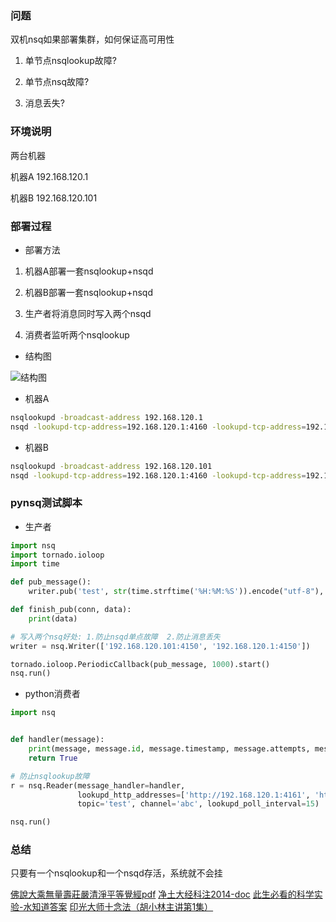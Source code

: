 ### 问题

双机nsq如果部署集群，如何保证高可用性

1. 单节点nsqlookup故障?

2. 单节点nsq故障?

3. 消息丢失?

### 环境说明

两台机器

机器A 192.168.120.1

机器B 192.168.120.101

### 部署过程

* 部署方法

1. 机器A部署一套nsqlookup+nsqd

2. 机器B部署一套nsqlookup+nsqd

3. 生产者将消息同时写入两个nsqd

3. 消费者监听两个nsqlookup

* 结构图

![结构图](../../static/nsq集群结构图.jpg)

* 机器A

```bash
nsqlookupd -broadcast-address 192.168.120.1
nsqd -lookupd-tcp-address=192.168.120.1:4160 -lookupd-tcp-address=192.168.120.101:4160 -broadcast-address 192.168.120.1
```

* 机器B

```bash
nsqlookupd -broadcast-address 192.168.120.101
nsqd -lookupd-tcp-address=192.168.120.1:4160 -lookupd-tcp-address=192.168.120.101:4160 -broadcast-address 192.168.120.101
```

### pynsq测试脚本

* 生产者

```python
import nsq
import tornado.ioloop
import time

def pub_message():
    writer.pub('test', str(time.strftime('%H:%M:%S')).encode("utf-8"), finish_pub)

def finish_pub(conn, data):
    print(data)

# 写入两个nsq好处: 1.防止nsqd单点故障  2.防止消息丢失
writer = nsq.Writer(['192.168.120.101:4150', '192.168.120.1:4150'])

tornado.ioloop.PeriodicCallback(pub_message, 1000).start()
nsq.run()
```

* python消费者

```python
import nsq


def handler(message):
    print(message, message.id, message.timestamp, message.attempts, message.body)
    return True

# 防止nsqlookup故障
r = nsq.Reader(message_handler=handler,
               lookupd_http_addresses=['http://192.168.120.1:4161', 'http://192.168.120.101:4161'],
               topic='test', channel='abc', lookupd_poll_interval=15)

nsq.run()
```

### 总结

只要有一个nsqlookup和一个nsqd存活，系统就不会挂


[佛說大乘無量壽莊嚴清淨平等覺經pdf](http://doc.sxjy360.top/book/佛說大乘無量壽莊嚴清淨平等覺經(難字注音).pdf)
[净土大经科注2014-doc](http://doc.sxjy360.top/book/净土大经科注2014-doc.zip)
[此生必看的科学实验-水知道答案](http://v.youku.com/v_show/id_XMjgzMzcwNDk4OA)
[印光大师十念法（胡小林主讲第1集）](http://v.youku.com/v_show/id_XMzUwMzc4NzY4NA)
